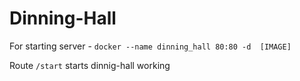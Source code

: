# Dinning-Hall
For starting server - ```docker --name dinning_hall 80:80 -d  [IMAGE]```

Route ```/start``` starts dinnig-hall working
